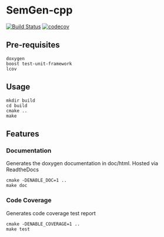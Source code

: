 # SemGen-cpp

[![Build Status](https://travis-ci.com/prakhar-agarwal/SemGen-cpp.svg?branch=master)](https://travis-ci.com/prakhar-agarwal/SemGen-cpp) 
[![codecov](https://codecov.io/gh/prakhar-agarwal/SemGen-cpp/branch/master/graph/badge.svg)](https://codecov.io/gh/prakhar-agarwal/SemGen-cpp) 

## Pre-requisites
    doxygen
    boost test-unit-framework
    lcov
    
## Usage 
    mkdir build
    cd build
    cmake ..
    make
    
## Features

### Documentation

Generates the doxygen documentation in doc/html. Hosted via ReadtheDocs

    cmake -DENABLE_DOC=1 ..
    make doc  

### Code Coverage

Generates code coverage test report

    cmake -DENABLE_COVERAGE=1 ..
    make test  
    
   


